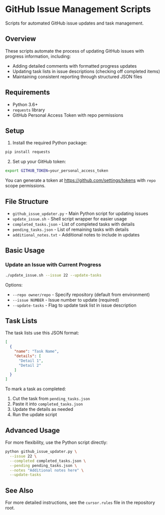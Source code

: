 # GitHub Issue Management Scripts

Scripts for automated GitHub issue updates and task management.

## Overview

These scripts automate the process of updating GitHub issues with progress information, including:

- Adding detailed comments with formatted progress updates
- Updating task lists in issue descriptions (checking off completed items)
- Maintaining consistent reporting through structured JSON files

## Requirements

- Python 3.6+
- `requests` library
- GitHub Personal Access Token with repo permissions

## Setup

1. Install the required Python package:

```bash
pip install requests
```

2. Set up your GitHub token:

```bash
export GITHUB_TOKEN=your_personal_access_token
```

You can generate a token at https://github.com/settings/tokens with `repo` scope permissions.

## File Structure

- `github_issue_updater.py` - Main Python script for updating issues
- `update_issue.sh` - Shell script wrapper for easier usage
- `completed_tasks.json` - List of completed tasks with details
- `pending_tasks.json` - List of remaining tasks with details
- `additional_notes.txt` - Additional notes to include in updates

## Basic Usage

### Update an Issue with Current Progress

```bash
./update_issue.sh --issue 22 --update-tasks
```

Options:
- `--repo owner/repo` - Specify repository (default from environment)
- `--issue NUMBER` - Issue number to update (required)
- `--update-tasks` - Flag to update task list in issue description

## Task Lists

The task lists use this JSON format:

```json
[
  {
    "name": "Task Name",
    "details": [
      "Detail 1",
      "Detail 2"
    ]
  }
]
```

To mark a task as completed:
1. Cut the task from `pending_tasks.json`
2. Paste it into `completed_tasks.json`
3. Update the details as needed
4. Run the update script

## Advanced Usage

For more flexibility, use the Python script directly:

```bash
python github_issue_updater.py \
  --issue 22 \
  --completed completed_tasks.json \
  --pending pending_tasks.json \
  --notes "Additional notes here" \
  --update-tasks
```

## See Also

For more detailed instructions, see the `cursor.rules` file in the repository root. 
